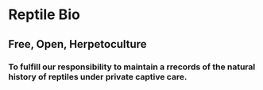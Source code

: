 # Reptile Bio

## Free, Open, Herpetoculture

 ### To fulfill our responsibility to maintain a rrecords of the natural history of reptiles under private captive care.
